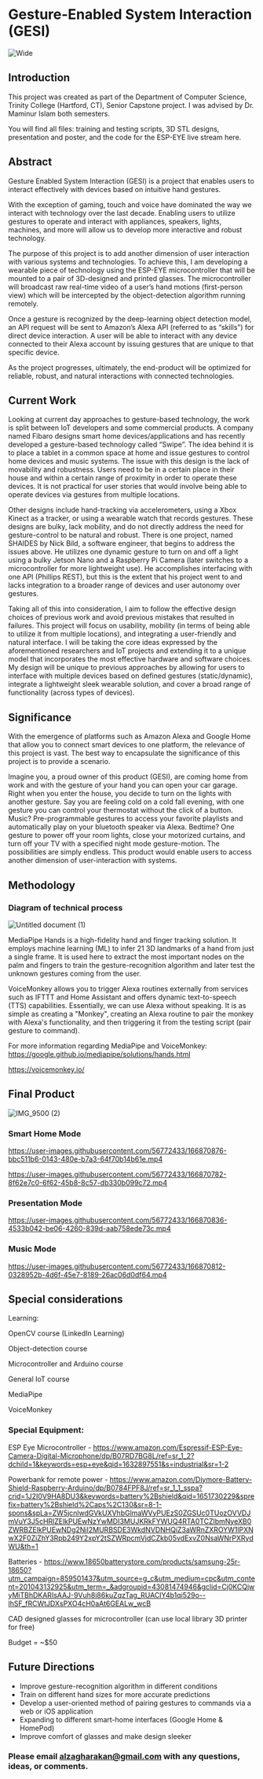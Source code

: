# Gesture-Enabled System Interaction (GESI) 

![Wide](https://user-images.githubusercontent.com/56772433/166868257-141398ff-e997-40f7-a708-0f5f75153c0c.png)

## Introduction
This project was created as part of the Department of Computer Science, Trinity College (Hartford, CT), Senior Capstone project. I was advised by Dr. Maminur Islam both semesters. 

You will find all files: training and testing scripts, 3D STL designs, presentation and poster, and the code for the ESP-EYE live stream here.

## Abstract
Gesture Enabled System Interaction (GESI) is a project that enables users to interact effectively
with devices based on intuitive hand gestures. 

With the exception of gaming, touch and voice have dominated the way we interact with technology over the last decade. Enabling users to utilize gestures to operate and interact with appliances, speakers, lights, machines, and more
will allow us to develop more interactive and robust technology. 

The purpose of this project is to add another dimension of user interaction with various systems and technologies. To achieve
this, I am developing a wearable piece of technology using the ESP-EYE microcontroller that will be mounted to a pair of 3D-designed and printed glasses. The microcontroller will broadcast raw real-time video of a user’s hand motions (first-person view) which will be intercepted by the object-detection algorithm running remotely. 

Once a gesture is recognized by the deep-learning object detection model, an API request will be sent to Amazon’s Alexa API (referred to as “skills”) for direct device interaction. A user will be able to interact with any device connected to
their Alexa account by issuing gestures that are unique to that specific device. 

As the project progresses, ultimately, the end-product will be optimized for reliable, robust, and natural
interactions with connected technologies.

## Current Work
Looking at current day approaches to gesture-based technology, the work is split between IoT developers and some commercial products. A company named Fibaro designs smart home devices/applications and has recently developed a gesture-based technology called “Swipe”. The idea behind it is to place a tablet in a common space at home and issue gestures to control home devices and music systems. The issue with this design is the lack of movability and robustness. Users need to be in a certain place in their house and within a certain range of proximity in order to operate these devices. It is not practical for user stories that would involve being able to operate devices via gestures from multiple locations. 


Other designs include hand-tracking via accelerometers, using a Xbox Kinect as a tracker, or using a wearable watch that records gestures. These designs are bulky, lack mobility, and do not directly address the need for gesture-control to be natural and robust. There is one project, named SHAIDES by Nick Bild, a software engineer, that begins to address the issues above. He utilizes one dynamic gesture to turn on and off a light using a bulky Jetson Nano and a Raspberry Pi Camera (later switches to a microcontroller for more lightweight use). He accomplishes interfacing with one API (Phillips REST), but this is the extent that his project went to and lacks integration to a broader range of devices and user autonomy over gestures. 


Taking all of this into consideration, I aim to follow the effective design choices of previous work and avoid previous mistakes that resulted in failures. This project will focus on usability, mobility (in terms of being able to utilize it from multiple locations), and integrating a user-friendly and natural interface. I will be taking the core ideas expressed by the aforementioned researchers and IoT projects and extending it to a unique model that incorporates the most effective hardware and software choices. My design will be unique to previous approaches by allowing for users to interface with multiple devices based on defined gestures (static/dynamic), integrate a lightweight sleek wearable solution, and cover a broad range of functionality (across types of devices). 

## Significance
With the emergence of platforms such as Amazon Alexa and Google Home that allow you to connect smart devices to one platform, the relevance of this project is vast. The best way to encapsulate the significance of this project is to provide a scenario. 


Imagine you, a proud owner of this product (GESI), are coming home from work and with the gesture of your hand you can open your car garage. Right when you enter the house, you decide to turn on the lights with another gesture. Say you are feeling cold on a cold fall evening, with one gesture you can control your thermostat without the click of a button. Music? Pre-programmable gestures to access your favorite playlists and automatically play on your bluetooth speaker via Alexa. Bedtime? One gesture to power off your room lights, close your motorized curtains, and turn off your TV with a specified night mode gesture-motion. The possibilities are simply endless. This product would enable users to access another dimension of user-interaction with systems. 

## Methodology 
### Diagram of technical process
![Untitled document (1)](https://user-images.githubusercontent.com/56772433/166869948-7922f56f-cde4-41a3-a288-9ec0b70636d7.png)

MediaPipe Hands is a high-fidelity hand and finger tracking solution. It employs machine learning (ML) to infer 21 3D landmarks of a hand from just a single frame. It is used here to extract the most important nodes on the palm and fingers to train the gesture-recognition algorithm and later test the unknown gestures coming from the user. 

VoiceMonkey allows you to trigger Alexa routines externally from services such as IFTTT and Home Assistant and offers dynamic text-to-speech (TTS) capabilities. Essentially, we can use Alexa without speaking. It is as simple as creating a "Monkey", creating an Alexa routine to pair the monkey with Alexa's functionality, and then triggering it from the testing script (pair gesture to command).

For more information regarding MediaPipe and VoiceMonkey:
https://google.github.io/mediapipe/solutions/hands.html

https://voicemonkey.io/

## Final Product

![IMG_9500 (2)](https://user-images.githubusercontent.com/56772433/166869996-23a053e5-e546-4f5e-8c97-97712a92d2fd.JPG)

### Smart Home Mode
https://user-images.githubusercontent.com/56772433/166870876-bbc511b6-0143-480e-b7a3-64f70b14b61e.mp4

https://user-images.githubusercontent.com/56772433/166870782-8f62e7c0-6f62-45b8-8c57-db330b099c72.mp4


### Presentation Mode

https://user-images.githubusercontent.com/56772433/166870836-4533b042-be06-4260-839d-aab758ede73c.mp4


### Music Mode

https://user-images.githubusercontent.com/56772433/166870812-0328952b-4d6f-45e7-8189-26ac06d0df64.mp4


## Special considerations
Learning: 

OpenCV course (LinkedIn Learning)

Object-detection course

Microcontroller and Arduino course

General IoT course

MediaPipe

VoiceMonkey

### Special Equipment: 
ESP Eye Microcontroller - 
https://www.amazon.com/Espressif-ESP-Eye-Camera-Digital-Microphone/dp/B07RD7BG8L/ref=sr_1_2?dchild=1&keywords=esp+eye&qid=1632897551&s=industrial&sr=1-2

Powerbank for remote power - 
https://www.amazon.com/Diymore-Battery-Shield-Raspberry-Arduino/dp/B0784FPF8J/ref=sr_1_1_sspa?crid=1J2I0V9HA8DU3&keywords=battery%2Bshield&qid=1651730229&sprefix=battery%2Bshield%2Caps%2C130&sr=8-1-spons&spLa=ZW5jcnlwdGVkUXVhbGlmaWVyPUEzS0ZGSUc0TUozOVVDJmVuY3J5cHRlZElkPUEwNzYwMDI3MUJKRkFYWUQ4RTA0TCZlbmNyeXB0ZWRBZElkPUEwNDg2NjI2MURBSDE3WkdNVDNHQiZ3aWRnZXROYW1lPXNwX2F0ZiZhY3Rpb249Y2xpY2tSZWRpcmVjdCZkb05vdExvZ0NsaWNrPXRydWU&th=1

Batteries - 
https://www.18650batterystore.com/products/samsung-25r-18650?utm_campaign=859501437&utm_source=g_c&utm_medium=cpc&utm_content=201043132925&utm_term=_&adgroupid=43081474946&gclid=Cj0KCQjwyMiTBhDKARIsAAJ-9Vuh8i86kuZqzTag_RUACIY4b1qi529o--lhSF_fRCWtJDXsPXO4cH0aAt6GEALw_wcB

CAD designed glasses for microcontroller (can use local library 3D printer for free)

Budget = ~$50

## Future Directions
- Improve gesture-recognition algorithm in different conditions
- Train on different hand sizes for more accurate predictions
- Develop a user-oriented method of pairing gestures to commands via a web or iOS application
- Expanding to different smart-home interfaces (Google Home & HomePod)
- Improve comfort of glasses and make design sleeker

### Please email alzagharakan@gmail.com with any questions, ideas, or comments.




